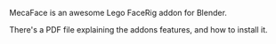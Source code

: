 MecaFace is an awesome Lego FaceRig addon for Blender.

There's a PDF file explaining the addons features, and how to install it.
